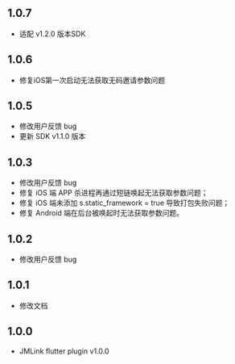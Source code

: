 ## 1.0.7
+ 适配 v1.2.0 版本SDK
## 1.0.6
+ 修复iOS第一次启动无法获取无码邀请参数问题
## 1.0.5
+ 修改用户反馈 bug
+ 更新 SDK v1.1.0 版本
## 1.0.3
+ 修改用户反馈 bug
+ 修复 iOS 端 APP 杀进程再通过短链唤起无法获取参数问题；
+ 修复 iOS 端未添加 s.static_framework = true 导致打包失败问题；
+ 修复 Android 端在后台被唤起时无法获取参数问题。
## 1.0.2
+ 修改用户反馈 bug

## 1.0.1
+ 修改文档

## 1.0.0
+ JMLink flutter plugin v1.0.0

